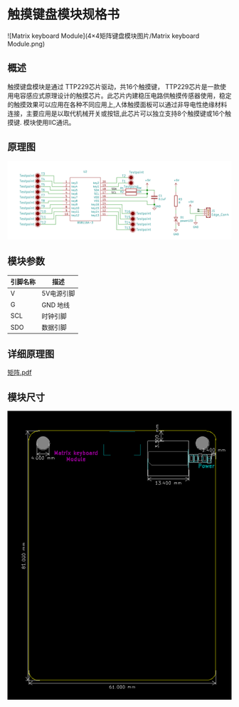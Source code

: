 # 触摸键盘模块规格书

![Matrix keyboard Module](4×4矩阵键盘模块图片/Matrix keyboard Module.png)

## 概述

触摸键盘模块是通过 TTP229芯片驱动，共16个触摸键， TTP229芯片是一款使用电容感应式原理设计的触摸芯片。此芯片内建稳压电路供触摸传感器使用，稳定的触摸效果可以应用在各种不同应用上,人体触摸面板可以通过非导电性绝缘材料连接，主要应用是以取代机械开关或按钮,此芯片可以独立支持8个触摸键或16个触摸键. 模块使用IIC通讯。

## 原理图

![15](4×4矩阵键盘模块图片/15.png)

## 模块参数

| 引脚名称 | 描述       |
| -------- | ---------- |
| V        | 5V电源引脚 |
| G        | GND 地线   |
| SCL      | 时钟引脚   |
| SDO      | 数据引脚   |

## 详细原理图

 [矩阵.pdf](4×4矩阵键盘模块图片/矩阵.pdf) 

## 模块尺寸

![49](4×4矩阵键盘模块图片/49.png)